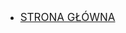 <style>
    #theme {
        color: var(--base-color)
        margin-left: 10px;
        font-size: 17px; 
    }
    #theme:hover {
        cursor: pointer;
        color: var(--theme-color);
    }
</style>

- <a id= "theme" href="https://globmc.pl/">STRONA GŁÓWNA</a>
